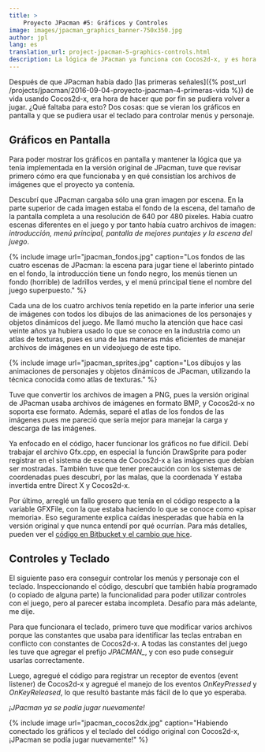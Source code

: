 ```yaml
---
title: >
    Proyecto JPacman #5: Gráficos y Controles
image: images/jpacman_graphics_banner-750x350.jpg
author: jpl
lang: es
translation_url: project-jpacman-5-graphics-controls.html
description: La lógica de JPacman ya funciona con Cocos2d-x, y es hora de hacer funcionar los gráficos y los controles para hacerlo jugable nuevamente.
---
```


Después de que JPacman había dado [las primeras señales]({% post_url /projects/jpacman/2016-09-04-proyecto-jpacman-4-primeras-vida %}) de vida usando Cocos2d-x, era hora de hacer que por fin se pudiera volver a jugar. ¿Qué faltaba para esto? Dos cosas: que se vieran los gráficos en pantalla y que se pudiera usar el teclado para controlar menús y personaje.

## Gráficos en Pantalla

Para poder mostrar los gráficos en pantalla y mantener la lógica que ya tenía implementada en la versión original de JPacman, tuve que revisar primero cómo era que funcionaba y en qué consistían los archivos de imágenes que el proyecto ya contenía.

Descubrí que JPacman cargaba sólo una gran imagen por escena. En la parte superior de cada imagen estaba el fondo de la escena, del tamaño de la pantalla completa a una resolución de 640 por 480 pixeles. Había cuatro escenas diferentes en el juego y por tanto había cuatro archivos de imagen: *introducción, menú principal, pantalla de mejores puntajes y la escena del juego*.

{% include image url="jpacman_fondos.jpg" caption="Los fondos de las cuatro escenas de JPacman: la escena para jugar tiene el laberinto pintado en el fondo, la introducción tiene un fondo negro, los menús tienen un fondo (horrible) de ladrillos verdes, y el menú principal tiene el nombre del juego superpuesto." %}

Cada una de los cuatro archivos tenía repetido en la parte inferior una serie de imágenes con todos los dibujos de las animaciones de los personajes y objetos dinámicos del juego. Me llamó mucho la atención que hace casi veinte años ya hubiera usado lo que se conoce en la industria como un atlas de texturas, pues es una de las maneras más eficientes de manejar archivos de imágenes en un videojuego de este tipo.

{% include image url="jpacman_sprites.jpg" caption="Los dibujos y las animaciones de personajes y objetos dinámicos de JPacman, utilizando la técnica conocida como atlas de texturas." %}

Tuve que convertir los archivos de imagen a PNG, pues la versión original de JPacman usaba archivos de imágenes en formato BMP, y Cocos2d-x no soporta ese formato. Además, separé el atlas de los fondos de las imágenes pues me pareció que sería mejor para manejar la carga y descarga de las imágenes.

Ya enfocado en el código, hacer funcionar los gráficos no fue difícil. Debí trabajar el archivo Gfx.cpp, en especial la función DrawSprite para poder registrar en el sistema de escena de Cocos2d-x a las imágenes que debían ser mostradas. También tuve que tener precaución con los sistemas de coordenadas pues descubrí, por las malas, que la coordenada Y estaba invertida entre Direct X y Cocos2d-x.

Por último, arreglé un fallo grosero que tenía en el código respecto a la variable GFXFile, con la que estaba haciendo lo que se conoce como «pisar memoria». Eso seguramente explica caídas inesperadas que había en la versión original y que nunca entendí por qué ocurrían. Para más detalles, pueden ver el [código en Bitbucket y el cambio que hice](https://bitbucket.org/papagamedev/jpacman/commits/9c2ad628a05cfc58d09199d0cfcd3b4a52790db7#chg-JPacman1999/Src/JPacman/gfx.cpp).

## Controles y Teclado

El siguiente paso era conseguir controlar los menús y personaje con el teclado. Inspeccionando el código, descubrí que también había programado (o copiado de alguna parte) la funcionalidad para poder utilizar controles con el juego, pero al parecer estaba incompleta. Desafío para más adelante, me dije.

Para que funcionara el teclado, primero tuve que modificar varios archivos porque las constantes que usaba para identificar las teclas entraban en conflicto con constantes de Cocos2d-x. A todas las constantes del juego les tuve que agregar el prefijo *JPACMAN_*, y con eso pude conseguir usarlas correctamente.

Luego, agregué el código para registrar un receptor de eventos (event listener) de Cocos2d-x y agregué el manejo de los eventos *OnKeyPressed* y *OnKeyReleased*, lo que resultó bastante más fácil de lo que yo esperaba.

*¡JPacman ya se podía jugar nuevamente!*

{% include image url="jpacman_cocos2dx.jpg" caption="Habiendo conectado los gráficos y el teclado del código original con Cocos2d-x, ¡JPacman se podía jugar nuevamente!" %}
